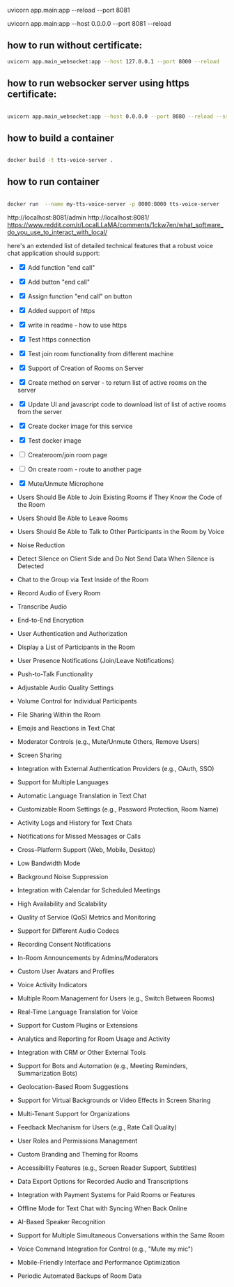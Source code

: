 uvicorn app.main:app --reload --port 8081

uvicorn app.main:app --host 0.0.0.0 --port 8081 --reload

## how to run without certificate:

```bash
uvicorn app.main_websocket:app --host 127.0.0.1 --port 8000 --reload
```

## how to run websocker server using https certificate:

```bash

uvicorn app.main_websocket:app --host 0.0.0.0 --port 8080 --reload --ssl-keyfile key.pem --ssl-certfile cert.pem

```


## how to build a container

```bash

docker build -t tts-voice-server .

```

## how to run container

```bash

docker run  --name my-tts-voice-server -p 8000:8000 tts-voice-server

```


http://localhost:8081/admin
http://localhost:8081/
https://www.reddit.com/r/LocalLLaMA/comments/1ckw7en/what_software_do_you_use_to_interact_with_local/


here's an extended list of detailed technical features that a robust voice chat application should support:

- <input type="checkbox" checked> Add  function "end call"
- <input type="checkbox" checked> Add  button  "end call"
- <input type="checkbox" checked> Assign function "end call" on button

- <input type="checkbox" checked> Added support of https
- <input type="checkbox" checked> write in  readme - how to use https
- <input type="checkbox" checked> Test https connection
- <input type="checkbox" checked> Test join room functionality from different machine
- <input type="checkbox" checked> Support of Creation of Rooms on Server
- <input type="checkbox" checked> Create method on server - to return list of active rooms on the server
- <input type="checkbox" checked> Update UI and javascript code to download list of  list of active rooms from the server
- <input type="checkbox" checked> Create docker image for this service
- <input type="checkbox" checked> Test docker image
- <input type="checkbox" unchecked> Createroom/join room page
- <input type="checkbox" unchecked> On create room - route to another page
- <input type="checkbox" checked> Mute/Unmute Microphone


- Users Should Be Able to Join Existing Rooms if They Know the Code of the Room
- Users Should Be Able to Leave Rooms
- Users Should Be Able to Talk to Other Participants in the Room by Voice
- Noise Reduction
- Detect Silence on Client Side and Do Not Send Data When Silence is Detected
- Chat to the Group via Text Inside of the Room
- Record Audio of Every Room
- Transcribe Audio
- End-to-End Encryption

- User Authentication and Authorization
- Display a List of Participants in the Room
- User Presence Notifications (Join/Leave Notifications)
- Push-to-Talk Functionality
- Adjustable Audio Quality Settings
- Volume Control for Individual Participants
- File Sharing Within the Room
- Emojis and Reactions in Text Chat
- Moderator Controls (e.g., Mute/Unmute Others, Remove Users)
- Screen Sharing
- Integration with External Authentication Providers (e.g., OAuth, SSO)
- Support for Multiple Languages
- Automatic Language Translation in Text Chat
- Customizable Room Settings (e.g., Password Protection, Room Name)
- Activity Logs and History for Text Chats
- Notifications for Missed Messages or Calls
- Cross-Platform Support (Web, Mobile, Desktop)
- Low Bandwidth Mode
- Background Noise Suppression
- Integration with Calendar for Scheduled Meetings
- High Availability and Scalability
- Quality of Service (QoS) Metrics and Monitoring
- Support for Different Audio Codecs
- Recording Consent Notifications
- In-Room Announcements by Admins/Moderators
- Custom User Avatars and Profiles
- Voice Activity Indicators
- Multiple Room Management for Users (e.g., Switch Between Rooms)
- Real-Time Language Translation for Voice
- Support for Custom Plugins or Extensions
- Analytics and Reporting for Room Usage and Activity
- Integration with CRM or Other External Tools
- Support for Bots and Automation (e.g., Meeting Reminders, Summarization Bots)
- Geolocation-Based Room Suggestions
- Support for Virtual Backgrounds or Video Effects in Screen Sharing
- Multi-Tenant Support for Organizations
- Feedback Mechanism for Users (e.g., Rate Call Quality)
- User Roles and Permissions Management
- Custom Branding and Theming for Rooms
- Accessibility Features (e.g., Screen Reader Support, Subtitles)
- Data Export Options for Recorded Audio and Transcriptions
- Integration with Payment Systems for Paid Rooms or Features
- Offline Mode for Text Chat with Syncing When Back Online
- AI-Based Speaker Recognition
- Support for Multiple Simultaneous Conversations within the Same Room
- Voice Command Integration for Control (e.g., "Mute my mic")
- Mobile-Friendly Interface and Performance Optimization
- Periodic Automated Backups of Room Data
